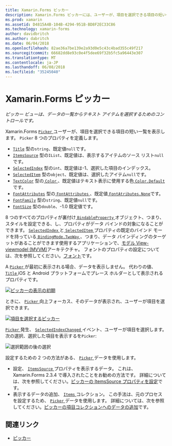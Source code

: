 ```yaml
---
title: Xamarin.Forms ピッカー
description: Xamarin.Forms ピッカーには、ユーザーが、項目を選択できる項目の短い一覧が表示されます。 この記事では、ピッカー クラスを使用してテキスト アイテムをデータの一覧から選択する方法について説明します。
ms.prod: xamarin
ms.assetid: D4815A4B-104B-4294-951B-BD8F2EC33C86
ms.technology: xamarin-forms
author: davidbritch
ms.author: dabritch
ms.date: 06/04/2018
ms.openlocfilehash: 82ae36a7be139e2a93d0e5c43c4bad355c49f217
ms.sourcegitcommit: 66682dd8e93c0e4f5dee69f32b5fc5a96443e307
ms.translationtype: MT
ms.contentlocale: ja-JP
ms.lasthandoff: 06/08/2018
ms.locfileid: "35245040"
---
```

# <a name="xamarinforms-picker"></a>Xamarin.Forms ピッカー

_ピッカー ビューは、データの一覧からテキスト アイテムを選択するためのコントロールです。_

Xamarin.Forms [ `Picker` ](xref:Xamarin.Forms.Picker)ユーザーが、項目を選択できる項目の短い一覧を表示します。 `Picker` 8 つのプロパティを定義します。

- [`Title`](xref:Xamarin.Forms.Picker.Title) 型の`string`、既定値`null`です。
- [`ItemsSource`](xref:Xamarin.Forms.Picker.ItemsSource) 型の`IList`、既定値は、表示するアイテムのソース リスト`null`です。
- [`SelectedIndex`](xref:Xamarin.Forms.Picker.SelectedIndex) 型の`int`、既定値は-1、選択した項目のインデックス。
- [`SelectedItem`](xref:Xamarin.Forms.Picker.SelectedItem) 型の`object`、既定値は、選択したアイテム`null`です。
- [`TextColor`](xref:Xamarin.Forms.Picker.TextColor) 型の[ `Color` ](xref:Xamarin.Forms.Color)、既定値はテキスト表示に使用する色[ `Color.Default`](https://developer.xamarin.com/api/property/Xamarin.Forms.Color.Default/)です。
- [`FontAttributes`](xref:Xamarin.Forms.Picker.FontAttributes) 型の[ `FontAttributes` ](xref:Xamarin.Forms.FontAttributes)、既定値[ `FontAtributes.None`](xref:Xamarin.Forms.FontAttributes.None)です。
- [`FontFamily`](xref:Xamarin.Forms.Picker.FontFamily) 型の`string`、既定値`null`です。
- [`FontSize`](xref:Xamarin.Forms.Picker.FontSize) 型の`double`、-1.0 既定値です。

8 つのすべてのプロパティが裏付け[ `BindableProperty` ](xref:Xamarin.Forms.BindableProperty)オブジェクト、つまり、スタイルを設定できる、し、プロパティがデータ バインドの対象になることができます。 [ `SelectedIndex` ](xref:Xamarin.Forms.Picker.SelectedIndex)と[ `SelectedItem` ](xref:Xamarin.Forms.Picker.SelectedItem)プロパティの既定のバインド モードを持っている[ `BindingMode.TwoWay` ](xref:Xamarin.Forms.BindingMode.TwoWay)、つまり、データ バインディングのターゲットがあることができます使用するアプリケーションで、[モデル View-viewmodel (MVVM)](~/xamarin-forms/enterprise-application-patterns/mvvm.md)アーキテクチャ。 フォントのプロパティの設定については、次を参照してください。[フォント](~/xamarin-forms/user-interface/text/fonts.md)です。

A [ `Picker` ](https://developer.xamarin.com/api/type/Xamarin.Forms.Picker/)が最初に表示される場合、データを表示しません。 代わりの値、 [ `Title` ](https://developer.xamarin.com/api/property/Xamarin.Forms.Picker.Title/) iOS と Android プラットフォームでプレース ホルダーとして表示されるプロパティです。

[![](images/picker-initial.png "ピッカーの表示の初期")](images/picker-initial-large.png#lightbox "ピッカーの表示の初期")

ときに、 [ `Picker` ](https://developer.xamarin.com/api/type/Xamarin.Forms.Picker/)向上フォーカス、そのデータが表示され、ユーザーが項目を選択できます。

[![](images/picker-selection.png "項目を選択するピッカー")](images/picker-selection-large.png#lightbox "ピッカーの項目を選択します。")

[ `Picker` ](xref:Xamarin.Forms.Picker)発生、 [ `SelectedIndexChanged` ](xref:Xamarin.Forms.Picker.SelectedIndexChanged)イベント、ユーザーが項目を選択します。 次の選択、選択した項目を表示するを`Picker`:

![](images/picker-after-selection.png "選択範囲の後の選択")

設定するための 2 つの方法がある、 [ `Picker` ](https://developer.xamarin.com/api/type/Xamarin.Forms.Picker/)データを使用します。

- 設定、 [ `ItemsSource` ](https://developer.xamarin.com/api/property/Xamarin.Forms.Picker.ItemsSource/)プロパティを表示するデータ。 これは、Xamarin.Forms 2.3.4 で導入されたことをお勧めの方法です。 詳細については、次を参照してください。[ピッカーの ItemsSource プロパティを設定](populating-itemssource.md)です。
- 表示するデータの追加、 [ `Items` ](https://developer.xamarin.com/api/property/Xamarin.Forms.Picker.Items/)コレクション。 この手法は、元のプロセスを設定するため、 [ `Picker` ](https://developer.xamarin.com/api/type/Xamarin.Forms.Picker/)データを使用します。 詳細については、次を参照してください。[ピッカーの項目コレクションへのデータの追加](populating-items.md)です。

## <a name="related-links"></a>関連リンク

- [ピッカー](https://developer.xamarin.com/api/type/Xamarin.Forms.Picker/)
